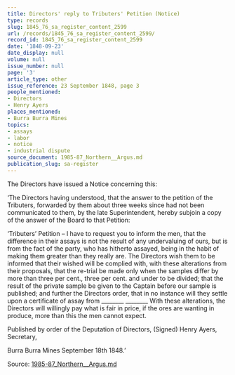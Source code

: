 ```yaml
---
title: Directors' reply to Tributers' Petition (Notice)
type: records
slug: 1845_76_sa_register_content_2599
url: /records/1845_76_sa_register_content_2599/
record_id: 1845_76_sa_register_content_2599
date: '1848-09-23'
date_display: null
volume: null
issue_number: null
page: '3'
article_type: other
issue_reference: 23 September 1848, page 3
people_mentioned:
- Directors
- Henry Ayers
places_mentioned:
- Burra Burra Mines
topics:
- assays
- labor
- notice
- industrial dispute
source_document: 1985-87_Northern__Argus.md
publication_slug: sa-register
---
```


The Directors have issued a Notice concerning this:

‘The Directors having understood, that the answer to the petition of the Tributers, forwarded by them about three weeks since had not been communicated to them, by the late Superintendent, hereby subjoin a copy of the answer of the Board to that Petition:

‘Tributers’ Petition – I have to request you to inform the men, that the difference in their assays is not the result of any undervaluing of ours, but is from the fact of the party, who has hitherto assayed, being in the habit of making them greater than they really are.  The Directors wish them to be informed that their wished will be complied with, with these alterations from their proposals, that the re-trial be made only when the samples differ by more than three per cent., three per cent. and  under to be divided; that the result of the private sample be given to the Captain before our sample is published; and further the Directors order, that in no instance will they settle upon a certificate of assay from ________  ________  With these alterations, the Directors will willingly pay what is fair in price, if the ores are wanting in produce, more than this the men cannot expect.

Published by order of the Deputation of Directors, (Signed) Henry Ayers, Secretary,

Burra Burra Mines September 18th 1848.’

Source: [1985-87_Northern__Argus.md](/downloads/markdown/1985-87_Northern__Argus.md)
